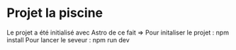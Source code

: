 # Projet la piscine

Le projet a été initialisé avec Astro de ce fait =>
Pour initaliser le projet : npm install
Pour lancer le seveur : npm run dev
